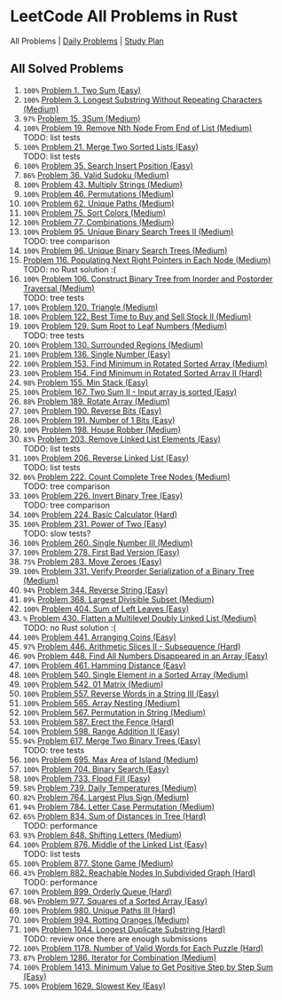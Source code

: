 LeetCode All Problems in Rust
=============================

All Problems | [Daily Problems](DAILY.md) | [Study Plan](STUDY_PLAN.md)

All Solved Problems
-------------------

1. `100%` [Problem 1. Two Sum (Easy)](problem_0001/)
2. `100%` [Problem 3. Longest Substring Without Repeating Characters (Medium)](problem_0003/)
3. `97%` [Problem 15. 3Sum (Medium)](problem_0015/)
4. `100%` [Problem 19. Remove Nth Node From End of List (Medium)](problem_0019/) \
    TODO: list tests
5. `100%` [Problem 21. Merge Two Sorted Lists (Easy)](problem_0021/) \
    TODO: list tests
6. `100%` [Problem 35. Search Insert Position (Easy)](problem_0035/)
7. `86%` [Problem 36. Valid Sudoku (Medium)](problem_0036/)
8. `100%` [Problem 43. Multiply Strings (Medium)](problem_0043/)
9. `100%` [Problem 46. Permutations (Medium)](problem_0046/)
10. `100%` [Problem 62. Unique Paths (Medium)](problem_0062/)
11. `100%` [Problem 75. Sort Colors (Medium)](problem_0075/)
12. `100%` [Problem 77. Combinations (Medium)](problem_0077/)
13. `100%` [Problem 95. Unique Binary Search Trees II (Medium)](problem_0095/) \
    TODO: tree comparison
14. `100%` [Problem 96. Unique Binary Search Trees (Medium)](problem_0096/)
15. [Problem 116. Populating Next Right Pointers in Each Node (Medium)](problem_0116/) \
    TODO: no Rust solution :(
16. `100%` [Problem 106. Construct Binary Tree from Inorder and Postorder Traversal (Medium)](problem_0106/) \
    TODO: tree tests
17. `100%` [Problem 120. Triangle (Medium)](problem_0120/)
18. `100%` [Problem 122. Best Time to Buy and Sell Stock II (Medium)](problem_0122/)
19. `100%` [Problem 129. Sum Root to Leaf Numbers (Medium)](problem_0129/) \
    TODO: tree tests
20. `100%` [Problem 130. Surrounded Regions (Medium)](problem_0130/)
21. `100%` [Problem 136. Single Number (Easy)](problem_0136/)
22. `100%` [Problem 153. Find Minimum in Rotated Sorted Array (Medium)](problem_0153/)
23. `100%` [Problem 154. Find Minimum in Rotated Sorted Array II (Hard)](problem_0154/)
24. `98%` [Problem 155. Min Stack (Easy)](problem_0155/)
25. `100%` [Problem 167. Two Sum II - Input array is sorted (Easy)](problem_0167/)
26. `88%` [Problem 189. Rotate Array (Medium)](problem_0189/)
27. `100%` [Problem 190. Reverse Bits (Easy)](problem_0190/)
28. `100%` [Problem 191. Number of 1 Bits (Easy)](problem_0191/)
29. `100%` [Problem 198. House Robber (Medium)](problem_0198/)
30. `83%` [Problem 203. Remove Linked List Elements (Easy)](problem_0203/) \
    TODO: list tests
31. `100%` [Problem 206. Reverse Linked List (Easy)](problem_0206/) \
    TODO: list tests
32. `86%` [Problem 222. Count Complete Tree Nodes (Medium)](problem_0222/) \
    TODO: tree comparison
33. `100%` [Problem 226. Invert Binary Tree (Easy)](problem_0226/) \
    TODO: tree comparison
34. `100%` [Problem 224. Basic Calculator (Hard)](problem_0224/)
35. `100%` [Problem 231. Power of Two (Easy)](problem_0231/) \
    TODO: slow tests?
36. `100%` [Problem 260. Single Number III (Medium)](problem_0260/)
37. `100%` [Problem 278. First Bad Version (Easy)](problem_0278/)
38. `75%` [Problem 283. Move Zeroes (Easy)](problem_0283/)
39. `100%` [Problem 331. Verify Preorder Serialization of a Binary Tree (Medium)](problem_0331/)
40. `94%` [Problem 344. Reverse String (Easy)](problem_0344/)
41. `89%` [Problem 368. Largest Divisible Subset (Medium)](problem_0368/)
42. `100%` [Problem 404. Sum of Left Leaves (Easy)](problem_0404/)
43. `%` [Problem 430. Flatten a Multilevel Doubly Linked List (Medium)](problem_0430/) \
    TODO: no Rust solution :(
44. `100%` [Problem 441. Arranging Coins (Easy)](problem_0441/)
45. `97%` [Problem 446. Arithmetic Slices II - Subsequence (Hard)](problem_0446/)
46. `90%` [Problem 448. Find All Numbers Disappeared in an Array (Easy)](problem_0448/)
47. `100%` [Problem 461. Hamming Distance (Easy)](problem_0461/)
48. `100%` [Problem 540. Single Element in a Sorted Array (Medium)](problem_0540/)
49. `100%` [Problem 542. 01 Matrix (Medium)](problem_0542/)
50. `100%` [Problem 557. Reverse Words in a String III (Easy)](problem_0557/)
51. `100%` [Problem 565. Array Nesting (Medium)](problem_0565/)
52. `100%` [Problem 567. Permutation in String (Medium)](problem_0567/)
53. `100%` [Problem 587. Erect the Fence (Hard)](problem_0587/)
54. `100%` [Problem 598. Range Addition II (Easy)](problem_0598/)
55. `94%` [Problem 617. Merge Two Binary Trees (Easy)](problem_0617/) \
    TODO: tree tests
56. `100%` [Problem 695. Max Area of Island (Medium)](problem_0695/)
57. `100%` [Problem 704. Binary Search (Easy)](problem_0704/)
58. `100%` [Problem 733. Flood Fill (Easy)](problem_0733/)
59. `58%` [Problem 739. Daily Temperatures (Medium)](problem_0739/)
60. `82%` [Problem 764. Largest Plus Sign (Medium)](problem_0764/)
61. `94%` [Problem 784. Letter Case Permutation (Medium)](problem_0784/)
62. `65%` [Problem 834. Sum of Distances in Tree (Hard)](problem_0834/) \
    TODO: performance
63. `93%` [Problem 848. Shifting Letters (Medium)](problem_0848/)
64. `100%` [Problem 876. Middle of the Linked List (Easy)](problem_0876/) \
    TODO: list tests
65. `100%` [Problem 877. Stone Game (Medium)](problem_0877/)
66. `43%` [Problem 882. Reachable Nodes In Subdivided Graph (Hard)](problem_0882/) \
    TODO: performance
67. `100%` [Problem 899. Orderly Queue (Hard)](problem_0899/)
68. `96%` [Problem 977. Squares of a Sorted Array (Easy)](problem_0977/)
69. `100%` [Problem 980. Unique Paths III (Hard)](problem_0980/)
70. `100%` [Problem 994. Rotting Oranges (Medium)](problem_0994/)
71. `100%` [Problem 1044. Longest Duplicate Substring (Hard)](problem_1044/) \
    TODO: review once there are enough submissions
72. `100%` [Problem 1178. Number of Valid Words for Each Puzzle (Hard)](problem_1178/)
73. `87%` [Problem 1286. Iterator for Combination (Medium)](problem_1286/)
74. `100%` [Problem 1413. Minimum Value to Get Positive Step by Step Sum (Easy)](problem_1413/)
75. `100%` [Problem 1629. Slowest Key (Easy)](problem_1629/)
